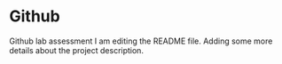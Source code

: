 # Github
Github lab assessment
I am editing the README file. Adding some more details about the project description.
